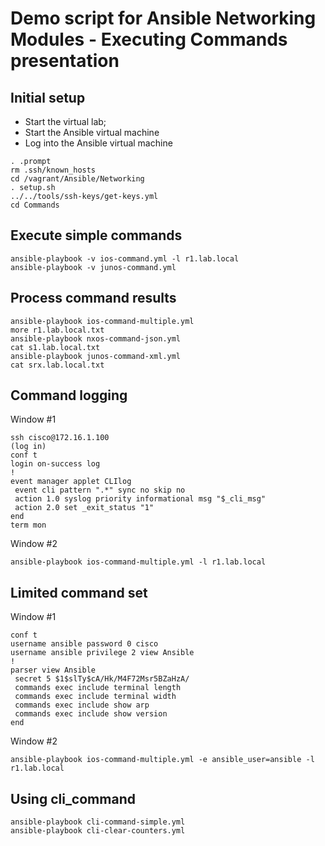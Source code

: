 # Demo script for **Ansible Networking Modules - Executing Commands** presentation

## Initial setup

* Start the virtual lab;
* Start the Ansible virtual machine
* Log into the Ansible virtual machine

```
. .prompt
rm .ssh/known_hosts
cd /vagrant/Ansible/Networking
. setup.sh
../../tools/ssh-keys/get-keys.yml
cd Commands
```

## Execute simple commands

```
ansible-playbook -v ios-command.yml -l r1.lab.local
ansible-playbook -v junos-command.yml
```

## Process command results

```
ansible-playbook ios-command-multiple.yml
more r1.lab.local.txt
ansible-playbook nxos-command-json.yml
cat s1.lab.local.txt
ansible-playbook junos-command-xml.yml
cat srx.lab.local.txt
```

## Command logging

Window #1

```
ssh cisco@172.16.1.100
(log in)
conf t
login on-success log
!
event manager applet CLIlog
 event cli pattern ".*" sync no skip no
 action 1.0 syslog priority informational msg "$_cli_msg"
 action 2.0 set _exit_status "1"
end
term mon
```

Window #2

```
ansible-playbook ios-command-multiple.yml -l r1.lab.local
```

## Limited command set

Window #1

```
conf t
username ansible password 0 cisco
username ansible privilege 2 view Ansible
!
parser view Ansible
 secret 5 $1$slTy$cA/Hk/M4F72Msr5BZaHzA/
 commands exec include terminal length
 commands exec include terminal width
 commands exec include show arp
 commands exec include show version
end
```

Window #2

```
ansible-playbook ios-command-multiple.yml -e ansible_user=ansible -l r1.lab.local
```

## Using cli_command

```
ansible-playbook cli-command-simple.yml
ansible-playbook cli-clear-counters.yml
```
